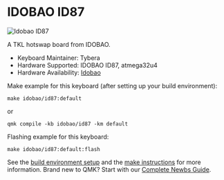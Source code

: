 # IDOBAO ID87

![Idobao ID87](https://cdn.shopify.com/s/files/1/0382/1348/4675/products/87V2.png?v=1620272388)

A TKL hotswap board from IDOBAO.

* Keyboard Maintainer: Tybera
* Hardware Supported: IDOBAO ID87, atmega32u4
* Hardware Availability: [Idobao](https://www.idobao.net/products/idobao-id87-80-hot-swappable-mechanical-keyboard-kit)

Make example for this keyboard (after setting up your build environment):

    make idobao/id87:default

or

    qmk compile -kb idobao/id87 -km default
    
Flashing example for this keyboard:

    make idobao/id87:default:flash

See the [build environment setup](https://docs.qmk.fm/#/getting_started_build_tools) and the [make instructions](https://docs.qmk.fm/#/getting_started_make_guide) for more information. Brand new to QMK? Start with our [Complete Newbs Guide](https://docs.qmk.fm/#/newbs).
